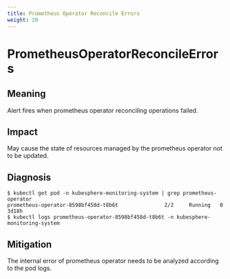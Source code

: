 ```yaml
---
title: Prometheus Operator Reconcile Errors
weight: 20
---
```

# PrometheusOperatorReconcileErrors

## Meaning

Alert fires when prometheus operator reconciling operations failed.

## Impact

May cause the state of resources managed by the prometheus operator not to be updated.

## Diagnosis

```console
$ kubectl get pod -n kubesphere-monitoring-system | grep prometheus-operator
prometheus-operator-8598bf458d-t8b6t               2/2     Running   0                  3d18h
$ kubectl logs prometheus-operator-8598bf458d-t8b6t -n kubesphere-monitoring-system
```

## Mitigation

The internal error of prometheus operator needs to be analyzed according to the pod logs.